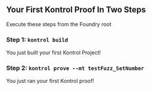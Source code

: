 ## Your First Kontrol Proof In Two Steps

Execute these steps from the Foundry root

### Step 1: `kontrol build`

You just built your first Kontrol Project!

### Step 2: `kontrol prove --mt testFuzz_SetNumber`

You just ran your first Kontrol proof!
